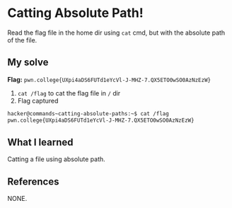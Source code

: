 # Catting Absolute Path!
Read the flag file in the home dir using `cat` cmd, but with the absolute path of the file.
## My solve
**Flag:** `pwn.college{UXpi4aDS6FUTd1eYcVl-J-MHZ-7.QX5ETO0wSO0AzNzEzW}`

1. `cat /flag` to cat the flag file in `/` dir
2. Flag captured

```bash
hacker@commands~catting-absolute-paths:~$ cat /flag
pwn.college{UXpi4aDS6FUTd1eYcVl-J-MHZ-7.QX5ETO0wSO0AzNzEzW}
```

## What I learned
Catting a file using absolute path.

## References 
NONE.